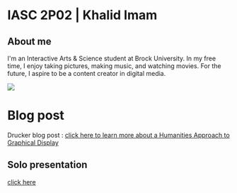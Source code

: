 # IASC 2P02 | Khalid Imam

## About me

I'm an Interactive Arts & Science student at Brock University.
In my free time, I enjoy taking pictures, making music, and watching movies. 
For the future, I aspire to be a content creator in digital media.


![](Images/space.png)

# Blog post

Drucker blog post : [click here to learn more about a Humanities Approach to Graphical Display](publishblogpost.md) 

## Solo presentation

[click here](https://iascatbrock.github.io/IASC-2P02/reveal2/index.html)
